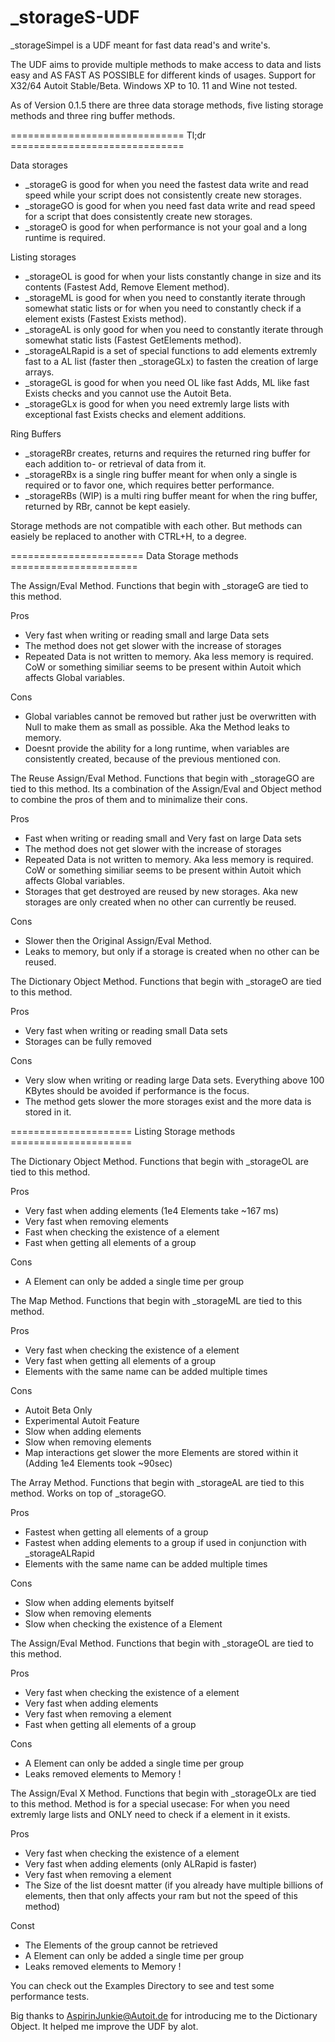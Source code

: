# _storageS-UDF
_storageSimpel is a UDF meant for fast data read's and write's.

The UDF aims to provide multiple methods to make access to data and lists easy and AS FAST AS POSSIBLE for different kinds of usages.
Support for X32/64 Autoit Stable/Beta. Windows XP to 10. 11 and Wine not tested.


As of Version 0.1.5 there are three data storage methods, five listing storage methods and three ring buffer methods.

============================== Tl;dr ==============================

Data storages
- _storageG is good for when you need the fastest data write and read speed while your script does not consistently create new storages.
- _storageGO is good for when you need fast data write and read speed for a script that does consistently create new storages.
- _storageO is good for when performance is not your goal and a long runtime is required.

Listing storages
- _storageOL is good for when your lists constantly change in size and its contents (Fastest Add, Remove Element method).
- _storageML is good for when you need to constantly iterate through somewhat static lists or for when you need to constantly check if a element exists (Fastest Exists method).
- _storageAL is only good for when you need to constantly iterate through somewhat static lists (Fastest GetElements method).
- _storageALRapid is a set of special functions to add elements extremly fast to a AL list (faster then _storageGLx) to fasten the creation of large arrays.
- _storageGL is good for when you need OL like fast Adds, ML like fast Exists checks and you cannot use the Autoit Beta.
- _storageGLx is good for when you need extremly large lists with exceptional fast Exists checks and element additions.

Ring Buffers
- _storageRBr creates, returns and requires the returned ring buffer for each addition to- or retrieval of data from it.
- _storageRBx is a single ring buffer meant for when only a single is required or to favor one, which requires better performance.
- _storageRBs (WIP) is a multi ring buffer meant for when the ring buffer, returned by RBr, cannot be kept easiely.

Storage methods are not compatible with each other. But methods can easiely be replaced to another with CTRL+H, to a degree.

======================= Data Storage methods ======================

The Assign/Eval Method. Functions that begin with _storageG are tied to this method.
	
Pros
- Very fast when writing or reading small and large Data sets
- The method does not get slower with the increase of storages
- Repeated Data is not written to memory. Aka less memory is required. CoW or something similiar seems to be present within Autoit which affects Global variables.

Cons
- Global variables cannot be removed but rather just be overwritten with Null to make them as small as possible. Aka the Method leaks to memory.
- Doesnt provide the ability for a long runtime, when variables are consistently created, because of the previous mentioned con.


The Reuse Assign/Eval Method. Functions that begin with _storageGO are tied to this method.
Its a combination of the Assign/Eval and Object method to combine the pros of them and to minimalize their cons.

Pros
- Fast when writing or reading small and Very fast on large Data sets
- The method does not get slower with the increase of storages
- Repeated Data is not written to memory. Aka less memory is required. CoW or something similiar seems to be present within Autoit which affects Global variables.
- Storages that get destroyed are reused by new storages. Aka new storages are only created when no other can currently be reused.

Cons
- Slower then the Original Assign/Eval Method.
- Leaks to memory, but only if a storage is created when no other can be reused.


The Dictionary Object Method. Functions that begin with _storageO are tied to this method.

Pros
- Very fast when writing or reading small Data sets
- Storages can be fully removed
	
Cons
- Very slow when writing or reading large Data sets. Everything above 100 KBytes should be avoided if performance is the focus.
- The method gets slower the more storages exist and the more data is stored in it.

===================== Listing Storage methods =====================

The Dictionary Object Method. Functions that begin with _storageOL are tied to this method.

Pros
- Very fast when adding elements (1e4 Elements take ~167 ms)
- Very fast when removing elements
- Fast when checking the existence of a element
- Fast when getting all elements of a group

Cons
- A Element can only be added a single time per group


The Map Method. Functions that begin with _storageML are tied to this method.

Pros
- Very fast when checking the existence of a element
- Very fast when getting all elements of a group
- Elements with the same name can be added multiple times

Cons
- Autoit Beta Only
- Experimental Autoit Feature
- Slow when adding elements
- Slow when removing elements
- Map interactions get slower the more Elements are stored within it (Adding 1e4 Elements took ~90sec)


The Array Method. Functions that begin with _storageAL are tied to this method.
Works on top of _storageGO.

Pros
- Fastest when getting all elements of a group
- Fastest when adding elements to a group if used in conjunction with _storageALRapid
- Elements with the same name can be added multiple times

Cons
- Slow when adding elements byitself
- Slow when removing elements
- Slow when checking the existence of a Element


The Assign/Eval Method. Functions that begin with _storageOL are tied to this method.

Pros
- Very fast when checking the existence of a element
- Very fast when adding elements
- Very fast when removing a element
- Fast when getting all elements of a group

Cons
- A Element can only be added a single time per group
- Leaks removed elements to Memory !


The Assign/Eval X Method. Functions that begin with _storageOLx are tied to this method.
Method is for a special usecase: For when you need extremly large lists and ONLY need to check if a element in it exists.

Pros
- Very fast when checking the existence of a element
- Very fast when adding elements (only ALRapid is faster)
- Very fast when removing a element
- The Size of the list doesnt matter (if you already have multiple billions of elements, then that only affects your ram but not the speed of this method)

Const
- The Elements of the group cannot be retrieved
- A Element can only be added a single time per group
- Leaks removed elements to Memory !


You can check out the Examples Directory to see and test some performance tests.

Big thanks to AspirinJunkie@Autoit.de for introducing me to the Dictionary Object. It helped me improve the UDF by alot.
